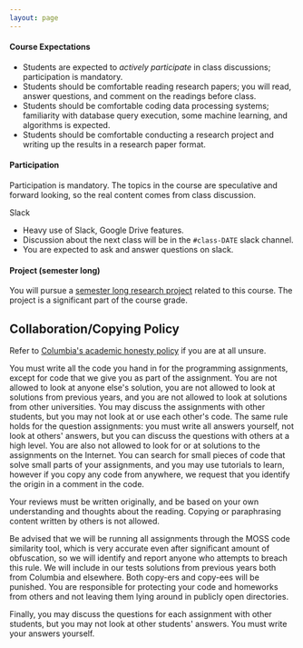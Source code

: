 ```yaml
---
layout: page
---
```



#### Course Expectations

* Students are expected to *actively participate* in class discussions; participation is mandatory.
* Students should be comfortable reading research papers; you will read, answer questions, and comment on the readings before class.
* Students should be comfortable coding data processing systems;  familiarity with database query execution, some machine learning, and algorithms is expected.
* Students should be comfortable conducting a research project and writing up the results in a research paper format.

    

<a name="participation"></a>
#### Participation

Participation is mandatory.   The topics in the course are speculative and forward looking, so the real content comes from class discussion.    

<!--See the [first class' slides](https://docs.google.com/presentation/d/1_cHN9TdNFsAv8w0mEak6sWlOosEof8lY2x1vPDQ_PVk/edit#slide=id.g1c50e41008a_0_30)-->


Slack

* Heavy use of Slack, Google Drive features.
* Discussion about the next class will be in the `#class-DATE` slack channel.
* You are expected to ask and answer questions on slack.

<!--
Students are given a role to focus on in the next class's discussion.

* Before each class
  * By Monday 10PM: start slack private message with teammates 
  * By Tuesday 10PM: post to next class' slack channel at least one question about the papers.
  * By Wednesday 10PM: 
    * add team slides to the class' Google Slides.  
    * Respond to 1+ question in Slack
* During each class
  * One person from each role takes ~5 minutes to discuss the paper from your role's perspective
  * Discuss and ask questions 
-->



<!--
<a name="reading"></a>
#### Paper Reviews (every class)

See [./papers](./papers) for a description and expectations for paper reviews.
-->



<!--
#### Assignments


For assignments, you allowed 5 penalty free late days to use throughout the semester. One late day equals one 24 hour period after the due date of the assignment. Once you have used your late days, the assignment will be 0.    There is no need to tell the staff that you are using the late day.
-->


#### Project (semester long)

You will pursue a [semester long research project](./projects) related to this course.
The project is a significant part of the course grade.



## Collaboration/Copying Policy

Refer to [Columbia's academic honesty policy](http://www.cs.columbia.edu/education/honesty/) if you are at all unsure.

You must write all the code you hand in for the programming assignments, except for code that we give you as part of the assignment. You are not allowed to look at anyone else's solution, you are not allowed to look at solutions from previous years, and you are not allowed to look at solutions from other universities. You may discuss the assignments with other students, but you may not look at or use each other's code. The same rule holds for the question assignments: you must write all answers yourself, not look at others' answers, but you can discuss the questions with others at a high level.
You are also not allowed to look for or at solutions to the assignments on the Internet. You can search for small pieces of code that solve small parts of your assignments, and you may use tutorials to learn, however if you copy any code from anywhere, we request that you identify the origin in a comment in the code.

Your reviews must be written originally, and be based on your own understanding and thoughts about the reading.  Copying or paraphrasing content written by others is not allowed.  

Be advised that we will be running all assignments through the MOSS code similarity tool, which is very accurate even after significant amount of obfuscation, so we will identify and report anyone who attempts to breach this rule. We will include in our tests solutions from previous years both from Columbia and elsewhere. Both copy-ers and copy-ees will be punished. You are responsible for protecting your code and homeworks from others and not leaving them lying around in publicly open directories.

Finally, you may discuss the questions for each assignment with other students, but you may not look at other students' answers. You must write your answers yourself.


